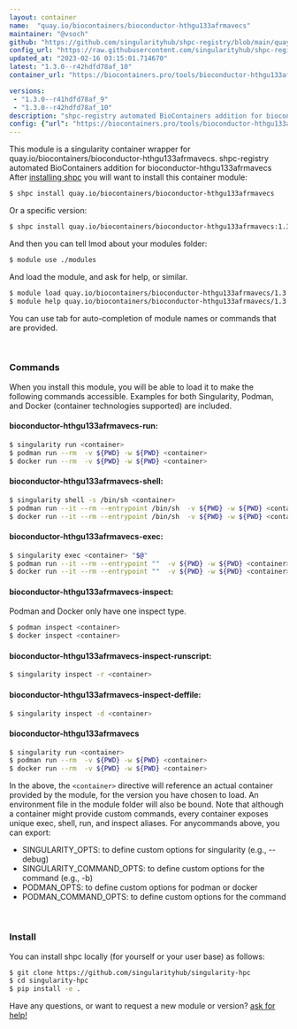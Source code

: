 ```yaml
---
layout: container
name:  "quay.io/biocontainers/bioconductor-hthgu133afrmavecs"
maintainer: "@vsoch"
github: "https://github.com/singularityhub/shpc-registry/blob/main/quay.io/biocontainers/bioconductor-hthgu133afrmavecs/container.yaml"
config_url: "https://raw.githubusercontent.com/singularityhub/shpc-registry/main/quay.io/biocontainers/bioconductor-hthgu133afrmavecs/container.yaml"
updated_at: "2023-02-16 03:15:01.714670"
latest: "1.3.0--r42hdfd78af_10"
container_url: "https://biocontainers.pro/tools/bioconductor-hthgu133afrmavecs"

versions:
 - "1.3.0--r41hdfd78af_9"
 - "1.3.0--r42hdfd78af_10"
description: "shpc-registry automated BioContainers addition for bioconductor-hthgu133afrmavecs"
config: {"url": "https://biocontainers.pro/tools/bioconductor-hthgu133afrmavecs", "maintainer": "@vsoch", "description": "shpc-registry automated BioContainers addition for bioconductor-hthgu133afrmavecs", "latest": {"1.3.0--r42hdfd78af_10": "sha256:69a4a6efdac7001905fb4834e1950fc434a5f1495bfe077344e322b45675d616"}, "tags": {"1.3.0--r41hdfd78af_9": "sha256:7c026d892e494f6422b0330548761e02c15a2c6893fd3e47705c3ac816c7b20f", "1.3.0--r42hdfd78af_10": "sha256:69a4a6efdac7001905fb4834e1950fc434a5f1495bfe077344e322b45675d616"}, "docker": "quay.io/biocontainers/bioconductor-hthgu133afrmavecs"}
---
```


This module is a singularity container wrapper for quay.io/biocontainers/bioconductor-hthgu133afrmavecs.
shpc-registry automated BioContainers addition for bioconductor-hthgu133afrmavecs
After [installing shpc](#install) you will want to install this container module:


```bash
$ shpc install quay.io/biocontainers/bioconductor-hthgu133afrmavecs
```

Or a specific version:

```bash
$ shpc install quay.io/biocontainers/bioconductor-hthgu133afrmavecs:1.3.0--r42hdfd78af_10
```

And then you can tell lmod about your modules folder:

```bash
$ module use ./modules
```

And load the module, and ask for help, or similar.

```bash
$ module load quay.io/biocontainers/bioconductor-hthgu133afrmavecs/1.3.0--r42hdfd78af_10
$ module help quay.io/biocontainers/bioconductor-hthgu133afrmavecs/1.3.0--r42hdfd78af_10
```

You can use tab for auto-completion of module names or commands that are provided.

<br>

### Commands

When you install this module, you will be able to load it to make the following commands accessible.
Examples for both Singularity, Podman, and Docker (container technologies supported) are included.

#### bioconductor-hthgu133afrmavecs-run:

```bash
$ singularity run <container>
$ podman run --rm  -v ${PWD} -w ${PWD} <container>
$ docker run --rm  -v ${PWD} -w ${PWD} <container>
```

#### bioconductor-hthgu133afrmavecs-shell:

```bash
$ singularity shell -s /bin/sh <container>
$ podman run --it --rm --entrypoint /bin/sh  -v ${PWD} -w ${PWD} <container>
$ docker run --it --rm --entrypoint /bin/sh  -v ${PWD} -w ${PWD} <container>
```

#### bioconductor-hthgu133afrmavecs-exec:

```bash
$ singularity exec <container> "$@"
$ podman run --it --rm --entrypoint ""  -v ${PWD} -w ${PWD} <container> "$@"
$ docker run --it --rm --entrypoint ""  -v ${PWD} -w ${PWD} <container> "$@"
```

#### bioconductor-hthgu133afrmavecs-inspect:

Podman and Docker only have one inspect type.

```bash
$ podman inspect <container>
$ docker inspect <container>
```

#### bioconductor-hthgu133afrmavecs-inspect-runscript:

```bash
$ singularity inspect -r <container>
```

#### bioconductor-hthgu133afrmavecs-inspect-deffile:

```bash
$ singularity inspect -d <container>
```



#### bioconductor-hthgu133afrmavecs

```bash
$ singularity run <container>
$ podman run --rm  -v ${PWD} -w ${PWD} <container>
$ docker run --rm  -v ${PWD} -w ${PWD} <container>
```


In the above, the `<container>` directive will reference an actual container provided
by the module, for the version you have chosen to load. An environment file in the
module folder will also be bound. Note that although a container
might provide custom commands, every container exposes unique exec, shell, run, and
inspect aliases. For anycommands above, you can export:

 - SINGULARITY_OPTS: to define custom options for singularity (e.g., --debug)
 - SINGULARITY_COMMAND_OPTS: to define custom options for the command (e.g., -b)
 - PODMAN_OPTS: to define custom options for podman or docker
 - PODMAN_COMMAND_OPTS: to define custom options for the command

<br>

### Install

You can install shpc locally (for yourself or your user base) as follows:

```bash
$ git clone https://github.com/singularityhub/singularity-hpc
$ cd singularity-hpc
$ pip install -e .
```

Have any questions, or want to request a new module or version? [ask for help!](https://github.com/singularityhub/singularity-hpc/issues)